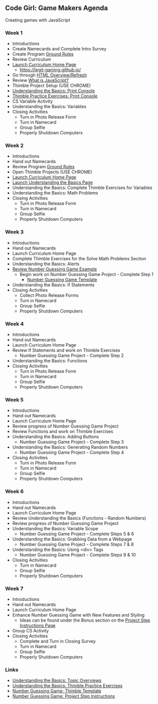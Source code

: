 
## Code Girl: Game Makers Agenda

Creating games with JavaScript

### Week 1

* Introductions
* Create Namecards and Complete Intro Survey
* Create Program [Ground Rules](GroundRules.md)
* Review Curriculum
* [Launch Curriculum Home Page](https://legit-gaming.github.io/)
  * https://legit-gaming.github.io/
* Go through [HTML Overview/Refresh](HtmlRefresh.md)
* Review [What is JavaScript?](WhatIsJavaScript.md)
* Thimble Project Setup (USE CHROME)
* [Understanding the Basics: Print Console](https://legit-gaming.github.io/BasicsOverviews.html)
* [Thimble Practice Exercises: Print Console](https://legit-gaming.github.io/PracticeExercises.html)
* CS Variable Activity
* Understanding the Basics: Variables
* Closing Activities
  * Turn in Photo Release Form
  * Turn in Namecard
  * Group Selfie
  * Properly Shutdown Computers

### Week 2
*	Introductions
*	Hand out Namecards
*	Review Program [Ground Rules](GroundRules.md) 
*	Open Thimble Projects (USE CHROME)
* [Launch Curriculum Home Page](https://legit-gaming.github.io/)
* [Launch Understanding the Basics Page](https://legit-gaming.github.io/BasicsOverviews.html)
*	Understanding the Basics: Complete Thimble Exercises for Variables
* Understanding the Basics: Math Problems
* Closing Activities
  * Turn in Photo Release Form
  * Turn in Namecard
  * Group Selfie
  * Properly Shutdown Computers

### Week 3
* Introductions
* Hand out Namecards
* Launch Curriculum Home Page
* Complete Thimble Exercises for the Solve Math Problems Section
* Understanding the Basics: Alerts
* [Review Number Guessing Game Example](https://legit-gaming.github.io/number-guessing-game/)
  * Begin work on Number Guessing Game Project - Complete Step 1
    * [Number Guessing Game Template](https://thimbleprojects.org/legitliberty/331560/)
* Understanding the Basics: If Statements
* Closing Activities  
  * Collect Photo Release Forms  
  * Turn in Namecard  
  * Group Selfie  
  * Properly Shutdown Computers

### Week 4
* Introductions
* Hand out Namecards
* Launch Curriculum Home Page
* Review If Statements and work on Thimble Exercises
  * Number Guessing Game Project - Complete Step 2
* Understanding the Basics: Functions
* Closing Activities    
  * Turn in Photo Release Form
  * Turn in Namecard    
  * Group Selfie    
  * Properly Shutdown Computers

### Week 5
* Introductions
* Hand out Namecards
* Launch Curriculum Home Page
* Review progress of Number Guessing Game Project
* Review Functions and work on Thimble Exercises
* Understanding the Basics: Adding Buttons
  * Number Guessing Game Project - Complete Step 3
* Understanding the Basics: Generating Random Numbers
  * Number Guessing Game Project - Complete Step 4
* Closing Activities      
  * Turn in Photo Release Form
  * Turn in Namecard      
  * Group Selfie      
  * Properly Shutdown Computers

### Week 6
* Introductions
* Hand out Namecards
* Launch Curriculum Home Page
* Review Understanding the Basics (Functions - Random Numbers)
* Review progress of Number Guessing Game Project
* Understanding the Basics: Variable Scope
  * Number Guessing Game Project - Complete Steps 5 & 6
* Understanding the Basics: Grabbing Data from a Webpage
  * Number Guessing Game Project - Complete Steps 7 & 8
* Understanding the Basics: Using &lt;div> Tags
  * Number Guessing Game Project - Complete Steps 9 & 10
* Closing Activities
  * Turn in Namecard
  * Group Selfie
  * Properly Shutdown Computers
  
### Week 7
* Introductions
* Hand out Namecards
* Launch Curriculum Home Page
* Enhance Number Guessing Game with New Features and Styling
  * Ideas can be found under the Bonus section on the [Project Step Instructions Page](https://legit-gaming.github.io/GuessingGameInstructions.html)
* Group CS Activity
* Closing Activities
  * Complete and Turn in Closing Survey
  * Turn in Namecard
  * Group Selfie
  * Properly Shutdown Computers
  
  
### Links
* [Understanding the Basics: Topic Overviews](https://legit-gaming.github.io/BasicsOverviews.html)
* [Understanding the Basics: Thimble Practice Exercises](https://legit-gaming.github.io/PracticeExercises.html)
* [Number Guessing Game: Thimble Template](https://thimbleprojects.org/legitliberty/331560/)
* [Number Guessing Game: Project Step Instructions](https://legit-gaming.github.io/GuessingGameInstructions.html)
